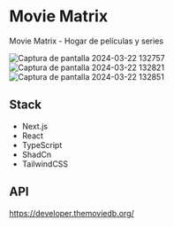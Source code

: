 # Movie Matrix

Movie Matrix - Hogar de películas y series

![Captura de pantalla 2024-03-22 132757](https://github.com/LaVieja1/movie-matrix/assets/65514301/f08f0d9b-338e-4c52-b829-2e196a71c1c0)
![Captura de pantalla 2024-03-22 132821](https://github.com/LaVieja1/movie-matrix/assets/65514301/657b548a-de53-4ac3-a242-e4deaeaa1543)
![Captura de pantalla 2024-03-22 132851](https://github.com/LaVieja1/movie-matrix/assets/65514301/f259f6e8-7ed4-4a19-850b-fcc5d095a7a0)

## Stack

- Next.js
- React
- TypeScript
- ShadCn
- TailwindCSS

## API

https://developer.themoviedb.org/

